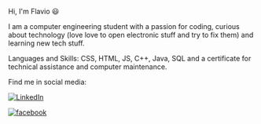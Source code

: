 Hi, I'm Flavio 😃

I am a computer engineering student with a passion for coding, curious about technology (love love to open electronic stuff and try to fix them) and learning new tech stuff.

Languages and Skills: CSS, HTML, JS, C++, Java, SQL and a certificate for technical assistance and computer maintenance.

Find me in social media: <br>
<div>
<a href="www.linkedin.com/in/flávio-de-oliveira-neto" rel="nofollow"><img src="https://camo.githubusercontent.com/a80d00f23720d0bc9f55481cfcd77ab79e141606829cf16ec43f8cacc7741e46/68747470733a2f2f696d672e736869656c64732e696f2f62616467652f4c696e6b6564496e2d3030373742353f7374796c653d666f722d7468652d6261646765266c6f676f3d6c696e6b6564696e266c6f676f436f6c6f723d7768697465" alt="LinkedIn" data-canonical-src="https://img.shields.io/badge/LinkedIn-0077B5?style=for-the-badge&amp;logo=linkedin&amp;logoColor=white" style="max-width: 100%;"></a>

<a href="https://m.facebook.com/flavio.oliveiraneto.7" rel="nofollow"><img alt="facebook" data-canonical-src="https://img.shields.io/badge/Facebook-1877F2?style=for-the-badge&logo=facebook&logoColor=white" style="max-width: 100%;"></a>
</div>
